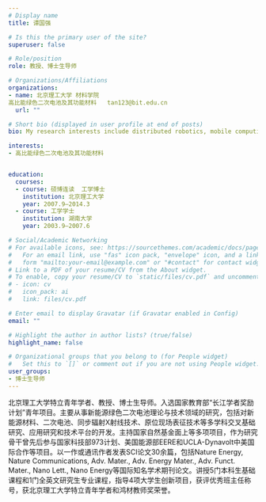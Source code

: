 ```yaml
---
# Display name
title: 谭国强

# Is this the primary user of the site?
superuser: false

# Role/position
role: 教授、博士生导师

# Organizations/Affiliations
organizations:
- name: 北京理工大学 材料学院  
高比能绿色二次电池及其功能材料   tan123@bit.edu.cn
  url: ""

# Short bio (displayed in user profile at end of posts)
bio: My research interests include distributed robotics, mobile computing and programmable matter.

interests:
- 高比能绿色二次电池及其功能材料


education:
  courses:
  - course: 硕博连读  工学博士
    institution: 北京理工大学
    year: 2007.9—2014.3
  - course: 工学学士
    institution: 湖南大学
    year: 2003.9—2007.6

# Social/Academic Networking
# For available icons, see: https://sourcethemes.com/academic/docs/page-builder/#icons
#   For an email link, use "fas" icon pack, "envelope" icon, and a link in the
#   form "mailto:your-email@example.com" or "#contact" for contact widget.
# Link to a PDF of your resume/CV from the About widget.
# To enable, copy your resume/CV to `static/files/cv.pdf` and uncomment the lines below.
# - icon: cv
#   icon_pack: ai
#   link: files/cv.pdf

# Enter email to display Gravatar (if Gravatar enabled in Config)
email: ""

# Highlight the author in author lists? (true/false)
highlight_name: false

# Organizational groups that you belong to (for People widget)
#   Set this to `[]` or comment out if you are not using People widget.
user_groups:
- 博士生导师
---
```


北京理工大学特立青年学者、教授、博士生导师。入选国家教育部“长江学者奖励计划”青年项目。主要从事新能源绿色二次电池理论与技术领域的研究，包括对新能源材料、二次电池、同步辐射X射线技术、原位现场表征技术等多学科交叉基础研究、应用研究和技术平台的开发。主持国家自然基金面上等多项项目，作为研究骨干曾先后参与国家科技部973计划、美国能源部EERE和UCLA-Dynavolt中美国际合作等项目。以一作或通讯作者发表SCI论文30余篇，包括Nature Energy, Nature Communications, Adv. Mater., Adv. Energy Mater., Adv. Funct. Mater., Nano Lett., Nano Energy等国际知名学术期刊论文。讲授5门本科生基础课程和1门全英文研究生专业课程，指导4项大学生创新项目，获评优秀班主任称号，获北京理工大学特立青年学者和鸿材教师奖荣誉。